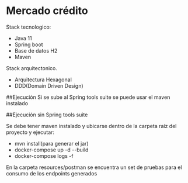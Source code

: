 # Mercado crédito

Stack tecnologico:
- Java 11
- Spring boot
- Base de datos H2
- Maven

Stack arquitectonico.
- Arquitectura Hexagonal
- DDD(Domain Driven Design)

##Ejecución
Si se sube al Spring tools suite se puede usar el maven instalado

##Ejecución sin Spring tools suite

Se debe tener maven instalado y ubicarse dentro de la carpeta raíz del proyecto y ejecutar:
- mvn install(para generar el jar)
- docker-compose up -d --build
- docker-compose logs -f 

En la carpeta resources/postman se encuentra un set de pruebas para el consumo de los endpoints generados
